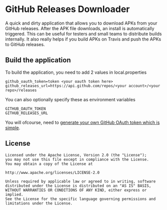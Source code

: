 # GitHub Releases Downloader

A quick and dirty application that allows you to download APKs from your GitHub releases.
After the APK file downloads, an install is automatically triggered. 
This can be useful for testers and small teams to distribute builds internally. 
It also really helps if you build APKs on Travis and push the APKs to GitHub releases.

## Build the application

To build the application, you need to add 2 values in local.properties

    github_oauth_token=token <your oauth token here>
    github_releases_url=https://api.github.com/repos/<your account>/<your repo>/releases

You can also optionally specify these as environment variables

    GITHUB_OAUTH_TOKEN
    GITHUB_RELEASES_URL
    
You will ofcourse, need to [generate your own GitHub OAuth token which is simple](https://help.github.com/articles/creating-an-access-token-for-command-line-use/).

## License

    Licensed under the Apache License, Version 2.0 (the "License");
    you may not use this file except in compliance with the License.
    You may obtain a copy of the License at

    http://www.apache.org/licenses/LICENSE-2.0

    Unless required by applicable law or agreed to in writing, software
    distributed under the License is distributed on an "AS IS" BASIS,
    WITHOUT WARRANTIES OR CONDITIONS OF ANY KIND, either express or implied.
    See the License for the specific language governing permissions and
    limitations under the License.
